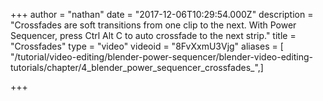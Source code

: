 +++
author = "nathan"
date = "2017-12-06T10:29:54.000Z"
description = "Crossfades are soft transitions from one clip to the next. With Power Sequencer, press Ctrl Alt C to auto crossfade to the next strip."
title = "Crossfades"
type = "video"
videoid = "8FvXxmU3Vjg"
aliases = [ "/tutorial/video-editing/blender-power-sequencer/blender-video-editing-tutorials/chapter/4_blender_power_sequencer_crossfades_",]

+++